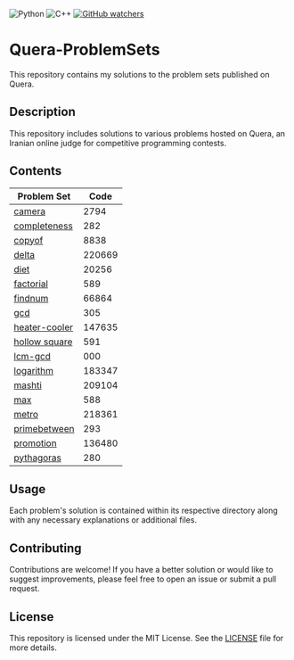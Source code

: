 ![Python](https://img.shields.io/badge/python-3670A0?style=for-the-badge&logo=python&logoColor=ffdd54)
![C++](https://img.shields.io/badge/c++-%2300599C.svg?style=for-the-badge&logo=c%2B%2B&logoColor=white)
[![GitHub watchers](https://badgen.net/github/watchers/Naereen/Strapdown.js/)](https://github.com/arshia00J/Quera-ProblemSets/watchers/)

# Quera-ProblemSets

This repository contains my solutions to the problem sets published on Quera.

## Description

This repository includes solutions to various problems hosted on Quera, an Iranian online judge for competitive programming contests.

## Contents

| Problem Set | Code |
|-------------|-------------|
| [camera](https://github.com/arshia00J/Quera-ProblemSets/tree/main/camera) | 2794 |
| [completeness](https://github.com/arshia00J/Quera-ProblemSets/tree/main/completeness) | 282 |
| [copyof](https://github.com/arshia00J/Quera-ProblemSets/tree/main/copyof) | 8838 |
| [delta](https://github.com/arshia00J/Quera-ProblemSets/tree/main/delta) | 220669 |
| [diet](https://github.com/arshia00J/Quera-ProblemSets/tree/main/diet) | 20256 |
| [factorial](https://github.com/arshia00J/Quera-ProblemSets/tree/main/factorial) | 589 |
| [findnum](https://github.com/arshia00J/Quera-ProblemSets/tree/main/findnum) | 66864 |
| [gcd](https://github.com/arshia00J/Quera-ProblemSets/tree/main/gcd) | 305 |
| [heater-cooler](https://github.com/arshia00J/Quera-ProblemSets/tree/main/heater-cooler) | 147635 |
| [hollow square](https://github.com/arshia00J/Quera-ProblemSets/tree/main/hollow%20square) | 591 |
| [lcm-gcd](https://github.com/arshia00J/Quera-ProblemSets/tree/main/lcm-gcd) | 000 |
| [logarithm](https://github.com/arshia00J/Quera-ProblemSets/tree/main/logarithm) | 183347 |
| [mashti](https://github.com/arshia00J/Quera-ProblemSets/tree/main/mashti) | 209104 |
| [max](https://github.com/arshia00J/Quera-ProblemSets/tree/main/max) | 588 |
| [metro](https://github.com/arshia00J/Quera-ProblemSets/tree/main/metro) | 218361 |
| [primebetween](https://github.com/arshia00J/Quera-ProblemSets/tree/main/primebetween) | 293 |
| [promotion](https://github.com/arshia00J/Quera-ProblemSets/tree/main/promotion) | 136480 |
| [pythagoras](https://github.com/arshia00J/Quera-ProblemSets/tree/main/pythagoras) | 280 |


## Usage

Each problem's solution is contained within its respective directory along with any necessary explanations or additional files.

## Contributing

Contributions are welcome! If you have a better solution or would like to suggest improvements, please feel free to open an issue or submit a pull request.

## License

This repository is licensed under the MIT License. See the [LICENSE](LICENSE) file for more details.

